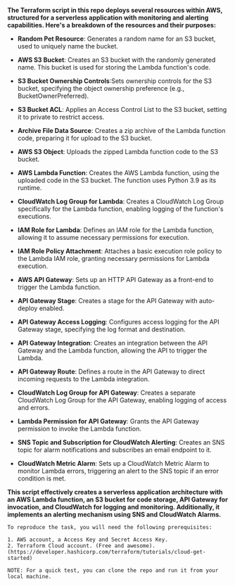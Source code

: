 
**The Terraform script in this repo deploys several resources within AWS, structured for a serverless application with monitoring and alerting capabilities. Here's a breakdown of the resources and their purposes:**

* **Random Pet Resource**: Generates a random name for an S3 bucket, used to uniquely name the bucket.

* **AWS S3 Bucket**: Creates an S3 bucket with the randomly generated name. This bucket is used for storing the Lambda function's code.

* **S3 Bucket Ownership Controls**:Sets ownership controls for the S3 bucket, specifying the object ownership preference (e.g., BucketOwnerPreferred).

* **S3 Bucket ACL**: Applies an Access Control List to the S3 bucket, setting it to private to restrict access.

* **Archive File Data Source**: Creates a zip archive of the Lambda function code, preparing it for upload to the S3 bucket.

* **AWS S3 Object**: Uploads the zipped Lambda function code to the S3 bucket. 

* **AWS Lambda Function**: Creates the AWS Lambda function, using the uploaded code in the S3 bucket. The function uses Python 3.9 as its runtime.

* **CloudWatch Log Group for Lambda**: Creates a CloudWatch Log Group specifically for the Lambda function, enabling logging of the function's executions.

* **IAM Role for Lambda**: Defines an IAM role for the Lambda function, allowing it to assume necessary permissions for execution.

* **IAM Role Policy Attachment**: Attaches a basic execution role policy to the Lambda IAM role, granting necessary permissions for Lambda execution.

* **AWS API Gateway**: Sets up an HTTP API Gateway as a front-end to trigger the Lambda function.

* **API Gateway Stage**: Creates a stage for the API Gateway with auto-deploy enabled.

* **API Gateway Access Logging**: Configures access logging for the API Gateway stage, specifying the log format and destination.

* **API Gateway Integration**: Creates an integration between the API Gateway and the Lambda function, allowing the API to trigger the Lambda.

* **API Gateway Route**: Defines a route in the API Gateway to direct incoming requests to the Lambda integration.

* **CloudWatch Log Group for API Gateway**: Creates a separate CloudWatch Log Group for the API Gateway, enabling logging of access and errors.

* **Lambda Permission for API Gateway**: Grants the API Gateway permission to invoke the Lambda function.

* **SNS Topic and Subscription for CloudWatch Alerting**: Creates an SNS topic for alarm notifications and subscribes an email endpoint to it.

* **CloudWatch Metric Alarm**: Sets up a CloudWatch Metric Alarm to monitor Lambda errors, triggering an alert to the SNS topic if an error condition is met.

**This script effectively creates a serverless application architecture with an AWS Lambda function, an S3 bucket for code storage, API Gateway for invocation, and CloudWatch for logging and monitoring. Additionally, it implements an alerting mechanism using SNS and CloudWatch Alarms.**

```
To reproduce the task, you will need the following prerequisites:

1. AWS account, a Access Key and Secret Access Key.
2. Terraform Cloud account. (Free and awesome). (https://developer.hashicorp.com/terraform/tutorials/cloud-get-started)

NOTE: For a quick test, you can clone the repo and run it from your local machine.

